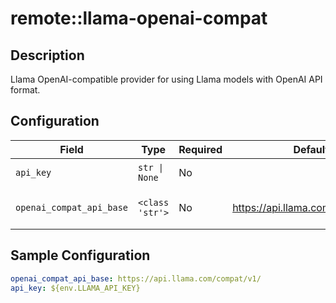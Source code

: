# remote::llama-openai-compat

## Description

Llama OpenAI-compatible provider for using Llama models with OpenAI API format.

## Configuration

| Field | Type | Required | Default | Description |
|-------|------|----------|---------|-------------|
| `api_key` | `str \| None` | No |  | The Llama API key |
| `openai_compat_api_base` | `<class 'str'>` | No | https://api.llama.com/compat/v1/ | The URL for the Llama API server |

## Sample Configuration

```yaml
openai_compat_api_base: https://api.llama.com/compat/v1/
api_key: ${env.LLAMA_API_KEY}

```

